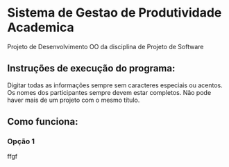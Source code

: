 # Sistema de Gestao de Produtividade Academica
Projeto de Desenvolvimento OO da disciplina de Projeto de Software
## Instruções de execução do programa:
Digitar todas as informações sempre sem caracteres especiais ou acentos. Os nomes dos participantes sempre devem estar completos. Não pode haver mais de um projeto com o mesmo título. 
## Como funciona:
### Opção 1
ffgf
